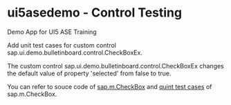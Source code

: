 # ui5asedemo - Control Testing
Demo App for UI5 ASE Training

Add unit test cases for custom control sap.ui.demo.bulletinboard.control.CheckBoxEx.

The custom control sap.ui.demo.bulletinboard.control.CheckBoxEx changes the default value of property 'selected' from false to true.

You can refer to souce code of [sap.m.CheckBox](https://git.wdf.sap.corp/gitweb?p=openui5.git;a=blob;f=src/sap.m/src/sap/m/CheckBox.js;h=be5afdfb9bca6db02d1d1df56e1f660f9081c74d;hb=HEAD) 
and [quint test cases](https://git.wdf.sap.corp/gitweb?p=openui5.git;a=blob;f=src/sap.m/test/sap/m/qunit/CheckBox.qunit.html;h=d2444f8e1da3342394e0b147e21a4b5743699b36;hb=HEAD) of sap.m.CheckBox.

